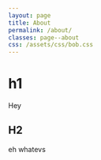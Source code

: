 ```yaml
---
layout: page
title: About
permalink: /about/
classes: page--about
css: /assets/css/bob.css
---
```


# h1

Hey

## H2

eh whatevs